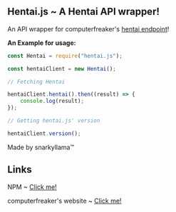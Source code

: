 ## Hentai.js ~ A Hentai API wrapper!

An API wrapper for computerfreaker's [hentai endpoint](https://computerfreaker.cf/api/hentai/read.php)!

**An Example for usage:**
```js
const Hentai = require("hentai.js");

const hentaiClient = new Hentai();

// Fetching Hentai

hentaiClient.hentai().then((result) => {
    console.log(result);
});

// Getting hentai.js' version

hentaiClient.version();
```

Made by snarkyllama™

## Links

NPM ~ [Click me!](https://www.npmjs.com/package/hentai.js)

computerfreaker's website ~ [Click me!](https://computerfreaker.cf/)
